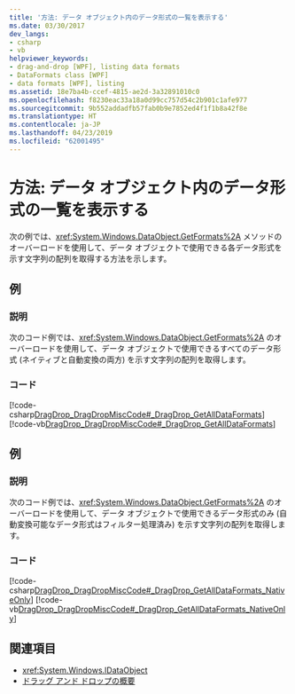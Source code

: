 ```yaml
---
title: '方法: データ オブジェクト内のデータ形式の一覧を表示する'
ms.date: 03/30/2017
dev_langs:
- csharp
- vb
helpviewer_keywords:
- drag-and-drop [WPF], listing data formats
- DataFormats class [WPF]
- data formats [WPF], listing
ms.assetid: 18e7ba4b-ccef-4815-ae2d-3a32891010c0
ms.openlocfilehash: f8230eac33a18a0d99cc757d54c2b901c1afe977
ms.sourcegitcommit: 9b552addadfb57fab0b9e7852ed4f1f1b8a42f8e
ms.translationtype: HT
ms.contentlocale: ja-JP
ms.lasthandoff: 04/23/2019
ms.locfileid: "62001495"
---
```

# <a name="how-to-list-the-data-formats-in-a-data-object"></a>方法: データ オブジェクト内のデータ形式の一覧を表示する
次の例では、<xref:System.Windows.DataObject.GetFormats%2A> メソッドのオーバーロードを使用して、データ オブジェクトで使用できる各データ形式を示す文字列の配列を取得する方法を示します。  
  
## <a name="example"></a>例  
  
### <a name="description"></a>説明  
 次のコード例では、<xref:System.Windows.DataObject.GetFormats%2A> のオーバーロードを使用して、データ オブジェクトで使用できるすべてのデータ形式 (ネイティブと自動変換の両方) を示す文字列の配列を取得します。  
  
### <a name="code"></a>コード  
 [!code-csharp[DragDrop_DragDropMiscCode#_DragDrop_GetAllDataFormats](~/samples/snippets/csharp/VS_Snippets_Wpf/DragDrop_DragDropMiscCode/CSharp/Window1.xaml.cs#_dragdrop_getalldataformats)]
 [!code-vb[DragDrop_DragDropMiscCode#_DragDrop_GetAllDataFormats](~/samples/snippets/visualbasic/VS_Snippets_Wpf/DragDrop_DragDropMiscCode/visualbasic/window1.xaml.vb#_dragdrop_getalldataformats)]  
  
## <a name="example"></a>例  
  
### <a name="description"></a>説明  
 次のコード例では、<xref:System.Windows.DataObject.GetFormats%2A> のオーバーロードを使用して、データ オブジェクトで使用できるデータ形式のみ (自動変換可能なデータ形式はフィルター処理済み) を示す文字列の配列を取得します。  
  
### <a name="code"></a>コード  
 [!code-csharp[DragDrop_DragDropMiscCode#_DragDrop_GetAllDataFormats_NativeOnly](~/samples/snippets/csharp/VS_Snippets_Wpf/DragDrop_DragDropMiscCode/CSharp/Window1.xaml.cs#_dragdrop_getalldataformats_nativeonly)]
 [!code-vb[DragDrop_DragDropMiscCode#_DragDrop_GetAllDataFormats_NativeOnly](~/samples/snippets/visualbasic/VS_Snippets_Wpf/DragDrop_DragDropMiscCode/visualbasic/window1.xaml.vb#_dragdrop_getalldataformats_nativeonly)]  
  
## <a name="see-also"></a>関連項目

- <xref:System.Windows.IDataObject>
- [ドラッグ アンド ドロップの概要](drag-and-drop-overview.md)
